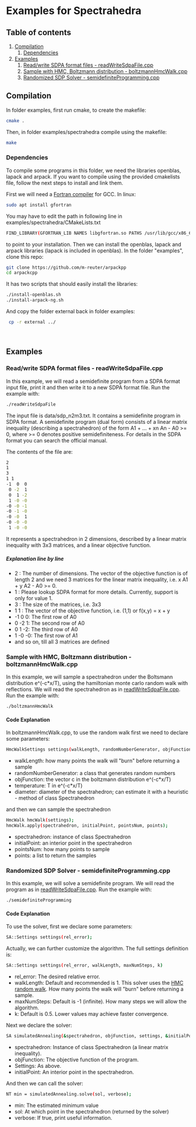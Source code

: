 # Examples for Spectrahedra

## Table of contents
1. [Compilation](#compilation)
    1. [Dependencies](#dependencies)
2. [Examples](#examples)
    1. [Read/write SDPA format files - readWriteSdpaFile.cpp](#readwrite-sdpa-format-files---readwritesdpafilecpp)
    2. [Sample with HMC, Boltzmann distribution - boltzmannHmcWalk.cpp](#sample-with-hmc-boltzmann-distribution---boltzmannhmcwalkcpp)
    3. [Randomized SDP Solver - semidefiniteProgramming.cpp](#randomized-sdp-solver---semidefiniteprogrammingcpp)


## Compilation
In folder examples, first run cmake, to create the makefile:

```bash
cmake .
```

Then, in folder examples/spectrahedra compile using the makefile:

```bash
make
```

### Dependencies
To compile some programs in this folder, we need the libraries openblas, lapack and arpack. If you want to compile 
using the provided cmakelists file, follow the next steps to install and link them. 


First we will need a [Fortran compiler](https://gcc.gnu.org/wiki/GFortran) for GCC. In linux:
```bash
sudo apt install gfortran
```

You may have to edit the path in following line in examples/spectrahedra/CMakeLists.txt

```bash
FIND_LIBRARY(GFORTRAN_LIB NAMES libgfortran.so PATHS /usr/lib/gcc/x86_64-linux-gnu/8/)
```

to point to your installation.
Then we can install the openblas, lapack and arpack libraries (lapack is included in openblas). 
In the folder "examples", clone this repo:

```bash
git clone https://github.com/m-reuter/arpackpp
cd arpackcpp
```

It has two scripts that should easily install the libraries:

```bash
./install-openblas.sh
./install-arpack-ng.sh
```

And copy the folder external back in folder examples:

```bash
 cp -r external ../
```

<br>

## Examples
### Read/write SDPA format files - readWriteSdpaFile.cpp

In this example, we will read a semidefinite program from a SDPA format input file, print it
and then write it to a new SDPA format file. Run the example with:

```bash
./readWriteSdpaFile
```

The input file is data/sdp_n2m3.txt. It contains a semidefinite program in SDPA format. A semidefinite program
(dual form) consists of a linear matrix inequality (describing a spectrahedron) of the form A1 + ... + xn An - A0 >= 0,
where >= 0 denotes positive semidefiniteness. For details in the SDPA format you can search the official manual.

The contents of the file are:

```bash
2
1
3
1 1
-1  0  0
 0 -2  1
 0  1 -2
 1 -0 -0
-0 -0 -1
-0 -1 -0
-0 -0  1
-0 -0 -0
 1 -0 -0
```

 
It represents a spectrahedron in 2 dimensions, described by a linear matrix inequality with
3x3 matrices, and a linear objective function. 

##### Explanation line by line
- 2 : The number of dimensions. The vector of the objective function is of length 2 and we need 3 matrices for 
   the linear matrix inequality, i.e. x A1 + y A2 - A0 >= 0.
- 1 : Please lookup SDPA format for more details. Currently, support is only for value 1.
- 3 : The size of the matrices, i.e. 3x3
- 1 1 : The vector of the objective function, i.e. (1,1) or f(x,y) = x + y
- -1  0  0: The first row of A0
- 0 -2  1: The second row of A0
- 0  1 -2: The third row of A0
- 1 -0 -0: The first row of A1
- and so on, till all 3 matrices are defined


### Sample with HMC, Boltzmann distribution - boltzmannHmcWalk.cpp

In this example, we will sample a spectrahedron under the Boltsmann distribution e^(-c*x/T), using
the hamiltonian monte carlo random walk with reflections. We will read the spectrahedron as
in [readWriteSdpaFile.cpp](#readwrite-sdpa-format-files---readwritesdpafilecpp). Run the example with:

```bash
./boltzmannHmcWalk
```

#### Code Explanation
In boltzmannHmcWalk.cpp, to use the random walk first we need to declare some parameters:

```bash
HmcWalkSettings settings(walkLength, randomNumberGenerator, objFunction, temperature, diameter);
```

- walkLength: how many points the walk will "burn" before returning a sample
- randomNumberGenerator: a class that generates random numbers
- objFunction: the vector c in the boltzmann distribution e^(-c*x/T)
- temperature: T in e^(-c*x/T)
- diameter: diameter of the spectrahedron; can estimate it with a heuristic - method of class Spectrahedron

and then we can sample the spectrahedron

```bash
HmcWalk hmcWalk(settings);
hmcWalk.apply(spectrahedron, initialPoint, pointsNum, points);
```

- spectrahedron: instance of class Spectrahedron
- initialPoint: an interior point in the spectrahedron
- pointsNum: how many points to sample
- points: a list to return the samples


### Randomized SDP Solver - semidefiniteProgramming.cpp

In this example, we will solve a semidefinite program. We will read the program 
as in [readWriteSdpaFile.cpp](#readwrite-sdpa-format-files---readwritesdpafilecpp). Run the example with:

```bash
./semidefiniteProgramming
```

#### Code Explanation
To use the solver, first we declare some parameters:

```bash
SA::Settings settings(rel_error);
```

Actually, we can further customize the algorithm. The full settings definition is:

```bash
SA::Settings settings(rel_error, walkLength, maxNumSteps, k)
```

- rel_error: The desired relative error.
- walkLength: Default and recommended is 1. This solver uses the [HMC random walk](#sample-with-hmc-boltzmann-distribution---boltzmannhmcwalkcpp).
  How many points the walk will "burn" before returning a sample.
- maxNumSteps: Default is -1 (infinite). How many steps we will allow the algorithm.
- k: Default is 0.5. Lower values may achieve faster convergence.

Next we declare the solver:

```bash
SA simulatedAnnealing(&spectrahedron, objFunction, settings, &initialPoint);
```

- spectrahedron: Instance of class Spectrahedron (a linear matrix inequality).
- objFunction: The objective function of the program.
- Settings: As above.
- initialPoint: An interior point in the spectrahedron.

And then we can call the solver:

```bash
NT min = simulatedAnnealing.solve(sol, verbose);
```

- min: The estimated minimum value
- sol: At which point in the spectrahedron (returned by the solver)
- verbose: If true, print useful information.
